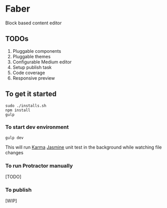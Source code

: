 Faber
=====

Block based content editor

## TODOs

1.	Pluggable components
2.	Pluggable themes
3.	Configurable Medium editor
4.	Setup publish task
5.  Code coverage
6.	Responsive preview


## To get it started

```
sudo ./installs.sh
npm install
gulp
```

### To start dev environment

```
gulp dev
```

This will run [Karma](http://karma-runner.github.io/ "Karma") [Jasmine](http://jasmine.github.io/) unit test in the background while watching file changes


### To run Protractor manually

[TODO]

### To publish

[WIP]
